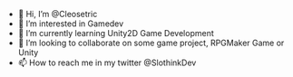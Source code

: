- 👋 Hi, I’m @Cleosetric
- 👀 I’m interested in Gamedev
- 🌱 I’m currently learning Unity2D Game Development
- 💞️ I’m looking to collaborate on some game project, RPGMaker Game or Unity
- 📫 How to reach me in my twitter @SlothinkDev

<!---
Cleosetric/Cleosetric is a ✨ special ✨ repository because its `README.md` (this file) appears on your GitHub profile.
You can click the Preview link to take a look at your changes.
--->
